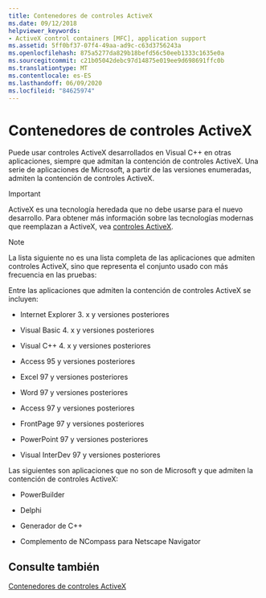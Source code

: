 ```yaml
---
title: Contenedores de controles ActiveX
ms.date: 09/12/2018
helpviewer_keywords:
- ActiveX control containers [MFC], application support
ms.assetid: 5ff0bf37-07f4-49aa-ad9c-c63d3756243a
ms.openlocfilehash: 875a5277da829b18befd56c50eeb1333c1635e0a
ms.sourcegitcommit: c21b05042debc97d14875e019ee9d698691ffc0b
ms.translationtype: MT
ms.contentlocale: es-ES
ms.lasthandoff: 06/09/2020
ms.locfileid: "84625974"
---
```

# <a name="containers-for-activex-controls"></a>Contenedores de controles ActiveX

Puede usar controles ActiveX desarrollados en Visual C++ en otras aplicaciones, siempre que admitan la contención de controles ActiveX. Una serie de aplicaciones de Microsoft, a partir de las versiones enumeradas, admiten la contención de controles ActiveX.

>[!IMPORTANT]
> ActiveX es una tecnología heredada que no debe usarse para el nuevo desarrollo. Para obtener más información sobre las tecnologías modernas que reemplazan a ActiveX, vea [controles ActiveX](activex-controls.md).

> [!NOTE]
> La lista siguiente no es una lista completa de las aplicaciones que admiten controles ActiveX, sino que representa el conjunto usado con más frecuencia en las pruebas:

Entre las aplicaciones que admiten la contención de controles ActiveX se incluyen:

- Internet Explorer 3. x y versiones posteriores

- Visual Basic 4. x y versiones posteriores

- Visual C++ 4. x y versiones posteriores

- Access 95 y versiones posteriores

- Excel 97 y versiones posteriores

- Word 97 y versiones posteriores

- Access 97 y versiones posteriores

- FrontPage 97 y versiones posteriores

- PowerPoint 97 y versiones posteriores

- Visual InterDev 97 y versiones posteriores

Las siguientes son aplicaciones que no son de Microsoft y que admiten la contención de controles ActiveX:

- PowerBuilder

- Delphi

- Generador de C++

- Complemento de NCompass para Netscape Navigator

## <a name="see-also"></a>Consulte también

[Contenedores de controles ActiveX](activex-control-containers.md)
